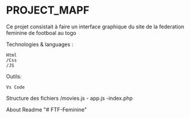 # PROJECT_MAPF

Ce projet consistait à faire un interface graphique du site de la federation feminine de footboal au togo 

Technologies & languages :

    Html
    /Css
    /JS
    
   

Outils:

    Vs Code

Structure des fichiers /movies.js - app.js -index.php

About
Readme
"# FTF-Feminine" 
